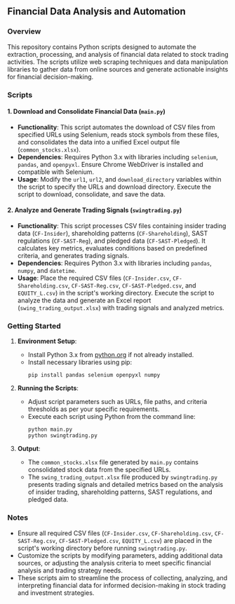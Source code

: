 ## Financial Data Analysis and Automation

### Overview
This repository contains Python scripts designed to automate the extraction, processing, and analysis of financial data related to stock trading activities. The scripts utilize web scraping techniques and data manipulation libraries to gather data from online sources and generate actionable insights for financial decision-making.

### Scripts

#### 1. Download and Consolidate Financial Data (`main.py`)
- **Functionality**: This script automates the download of CSV files from specified URLs using Selenium, reads stock symbols from these files, and consolidates the data into a unified Excel output file (`common_stocks.xlsx`).
- **Dependencies**: Requires Python 3.x with libraries including `selenium`, `pandas`, and `openpyxl`. Ensure Chrome WebDriver is installed and compatible with Selenium.
- **Usage**: Modify the `url1`, `url2`, and `download_directory` variables within the script to specify the URLs and download directory. Execute the script to download, consolidate, and save the data.

#### 2. Analyze and Generate Trading Signals (`swingtrading.py`)
- **Functionality**: This script processes CSV files containing insider trading data (`CF-Insider`), shareholding patterns (`CF-Shareholding`), SAST regulations (`CF-SAST-Reg`), and pledged data (`CF-SAST-Pledged`). It calculates key metrics, evaluates conditions based on predefined criteria, and generates trading signals.
- **Dependencies**: Requires Python 3.x with libraries including `pandas`, `numpy`, and `datetime`.
- **Usage**: Place the required CSV files (`CF-Insider.csv`, `CF-Shareholding.csv`, `CF-SAST-Reg.csv`, `CF-SAST-Pledged.csv`, and `EQUITY_L.csv`) in the script's working directory. Execute the script to analyze the data and generate an Excel report (`swing_trading_output.xlsx`) with trading signals and analyzed metrics.

### Getting Started
1. **Environment Setup**:
   - Install Python 3.x from [python.org](https://www.python.org/downloads/) if not already installed.
   - Install necessary libraries using pip:
     ```
     pip install pandas selenium openpyxl numpy
     ```

2. **Running the Scripts**:
   - Adjust script parameters such as URLs, file paths, and criteria thresholds as per your specific requirements.
   - Execute each script using Python from the command line:
     ```
     python main.py
     python swingtrading.py
     ```

3. **Output**:
   - The `common_stocks.xlsx` file generated by `main.py` contains consolidated stock data from the specified URLs.
   - The `swing_trading_output.xlsx` file produced by `swingtrading.py` presents trading signals and detailed metrics based on the analysis of insider trading, shareholding patterns, SAST regulations, and pledged data.

### Notes
- Ensure all required CSV files (`CF-Insider.csv`, `CF-Shareholding.csv`, `CF-SAST-Reg.csv`, `CF-SAST-Pledged.csv`, `EQUITY_L.csv`) are placed in the script's working directory before running `swingtrading.py`.
- Customize the scripts by modifying parameters, adding additional data sources, or adjusting the analysis criteria to meet specific financial analysis and trading strategy needs.
- These scripts aim to streamline the process of collecting, analyzing, and interpreting financial data for informed decision-making in stock trading and investment strategies.
